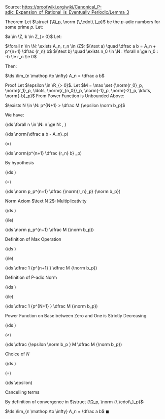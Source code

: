 # 

Source: https://proofwiki.org/wiki/Canonical_P-adic_Expansion_of_Rational_is_Eventually_Periodic/Lemma_3

Theorem
Let $\struct {\Q_p, \norm {\,\cdot\,}_p}$ be the $p$-adic numbers for some prime $p$.
Let:

$a \in \Z, b \in Z_{> 0}$
Let:

$\forall n \in \N: \exists A_n, r_n \in \Z$:
$(\text a) \quad \dfrac a b = A_n + p^{n+1} \dfrac {r_n} b$
$(\text b) \quad \exists n_0 \in \N : \forall n \ge n_0 : -b \le r_n \le 0$

Then:

$\ds \lim_{n \mathop \to \infty} A_n = \dfrac a b$


Proof
Let $\epsilon \in \R_{> 0}$.
Let $M = \max \set {\norm{r_0}_p, \norm{r_1}_p, \ldots, \norm{r_{n_0}}_p, \norm{-1}_p, \norm{-2}_p, \ldots, \norm{-b}_p}$
From Power Function is Unbounded Above:

$\exists N \in \N: p^{N+1} >  \dfrac  M {\epsilon \norm b_p}$

We have:










\(\ds \forall n \in \N: n \ge N: \, \)



\(\ds \norm{\dfrac a b - A_n}_p\)

\(=\)







\(\ds \norm{p^{n+1} \dfrac {r_n} b} _p\)





By hypothesis














\(\ds \)

\(=\)







\(\ds \norm p_p^{n+1} \dfrac {\norm{r_n}_p} {\norm b_p}\)





Norm Axiom $\text N 2$: Multiplicativity














\(\ds \)

\(\le\)







\(\ds \norm p_p^{n+1} \dfrac M {\norm b_p}\)





Definition of Max Operation














\(\ds \)

\(\le\)







\(\ds \dfrac 1 {p^{n+1} } \dfrac M {\norm b_p}\)





Definition of P-adic Norm














\(\ds \)

\(\le\)







\(\ds \dfrac 1 {p^{N+1} } \dfrac M {\norm b_p}\)





Power Function on Base between Zero and One is Strictly Decreasing














\(\ds \)

\(<\)







\(\ds \dfrac {\epsilon  \norm b_p } M \dfrac M {\norm b_p}\)





Choice of $N$














\(\ds \)

\(=\)







\(\ds \epsilon\)





Cancelling terms



By definition of convergence in $\struct {\Q_p, \norm {\,\cdot\,}_p}$:

$\ds \lim_{n \mathop \to \infty} A_n = \dfrac a b$
$\blacksquare$





